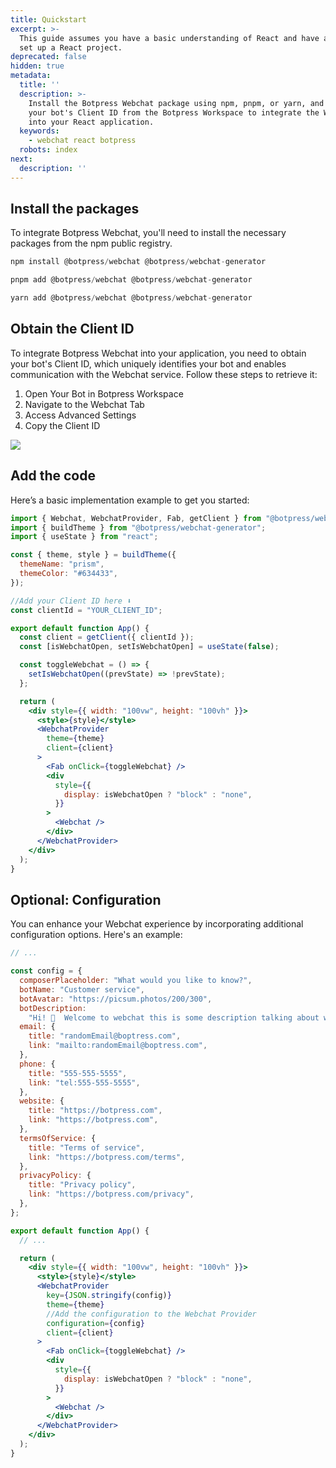```yaml
---
title: Quickstart
excerpt: >-
  This guide assumes you have a basic understanding of React and have already
  set up a React project.
deprecated: false
hidden: true
metadata:
  title: ''
  description: >-
    Install the Botpress Webchat package using npm, pnpm, or yarn, and obtain
    your bot's Client ID from the Botpress Workspace to integrate the Webchat
    into your React application.
  keywords:
    - webchat react botpress
  robots: index
next:
  description: ''
---
```

## Install the packages

To integrate Botpress Webchat, you'll need to install the necessary packages from the npm public registry.

```javascript npm
npm install @botpress/webchat @botpress/webchat-generator
```
```javascript pnpm
pnpm add @botpress/webchat @botpress/webchat-generator
```
```javascript yarn
yarn add @botpress/webchat @botpress/webchat-generator
```

## Obtain the Client ID

To integrate Botpress Webchat into your application, you need to obtain your bot's Client ID, which uniquely identifies your bot and enables communication with the Webchat service. Follow these steps to retrieve it:

1. Open Your Bot in Botpress Workspace
2. Navigate to the Webchat Tab
3. Access Advanced Settings
4. Copy the Client ID

<Image align="center" src="https://files.readme.io/c4b8059-Screenshot_2024-08-15_at_9.05.51_AM.png" />

## Add the code

Here’s a basic implementation example to get you started:

```jsx App.tsx
import { Webchat, WebchatProvider, Fab, getClient } from "@botpress/webchat";
import { buildTheme } from "@botpress/webchat-generator";
import { useState } from "react";

const { theme, style } = buildTheme({
  themeName: "prism",
  themeColor: "#634433",
});

//Add your Client ID here ⬇️
const clientId = "YOUR_CLIENT_ID";

export default function App() {
  const client = getClient({ clientId });
  const [isWebchatOpen, setIsWebchatOpen] = useState(false);

  const toggleWebchat = () => {
    setIsWebchatOpen((prevState) => !prevState);
  };

  return (
    <div style={{ width: "100vw", height: "100vh" }}>
      <style>{style}</style>
      <WebchatProvider
        theme={theme}
        client={client}
      >
        <Fab onClick={toggleWebchat} />
        <div
          style={{
            display: isWebchatOpen ? "block" : "none",
          }}
        >
          <Webchat />
        </div>
      </WebchatProvider>
    </div>
  );
}
```

## Optional: Configuration

You can enhance your Webchat experience by incorporating additional configuration options. Here's an example:

```jsx App.tsx
// ...

const config = {
  composerPlaceholder: "What would you like to know?",
  botName: "Customer service",
  botAvatar: "https://picsum.photos/200/300",
  botDescription:
    "Hi! 👋  Welcome to webchat this is some description talking about what it is. This might be a bit longer when expanded.",
  email: {
    title: "randomEmail@boptress.com",
    link: "mailto:randomEmail@boptress.com",
  },
  phone: {
    title: "555-555-5555",
    link: "tel:555-555-5555",
  },
  website: {
    title: "https://botpress.com",
    link: "https://botpress.com",
  },
  termsOfService: {
    title: "Terms of service",
    link: "https://botpress.com/terms",
  },
  privacyPolicy: {
    title: "Privacy policy",
    link: "https://botpress.com/privacy",
  },
};

export default function App() {
  // ...

  return (
    <div style={{ width: "100vw", height: "100vh" }}>
      <style>{style}</style>
      <WebchatProvider
        key={JSON.stringify(config)}
        theme={theme}
        //Add the configuration to the Webchat Provider
        configuration={config}
        client={client}
      >
        <Fab onClick={toggleWebchat} />
        <div
          style={{
            display: isWebchatOpen ? "block" : "none",
          }}
        >
          <Webchat />
        </div>
      </WebchatProvider>
    </div>
  );
}
```
